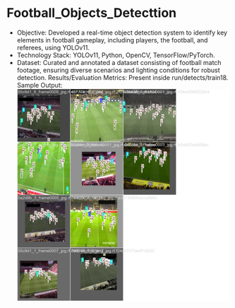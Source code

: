 # Football_Objects_Detecttion
- Objective: Developed a real-time object detection system to identify key elements in football gameplay, including players, the football, and referees, using YOLOv11.
- Technology Stack: YOLOv11, Python, OpenCV, TensorFlow/PyTorch.
- Dataset: Curated and annotated a dataset consisting of football match footage, ensuring diverse scenarios and lighting conditions for robust detection.
Results/Evaluation Metrics: Present inside run/detects/train18.
Sample Output:
![](runs/detect/train18/train_batch14850.jpg)
